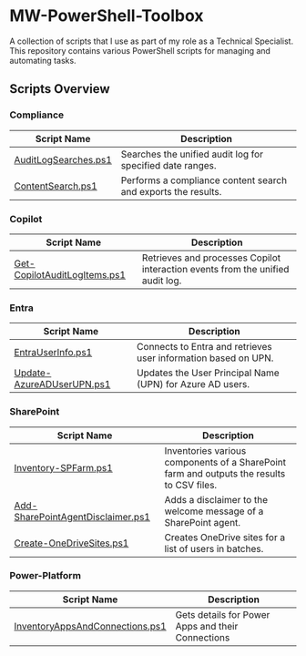 # MW-PowerShell-Toolbox

A collection of scripts that I use as part of my role as a Technical Specialist. This repository contains various PowerShell scripts for managing and automating tasks.

## Scripts Overview

### Compliance

| Script Name | Description |
|--------------------------------------------------|-----------------------------------------------------------------------------------------------|
| [AuditLogSearches.ps1](Compliance/AuditLogSearches.ps1) | Searches the unified audit log for specified date ranges. |
| [ContentSearch.ps1](Compliance/ContentSearch.ps1) | Performs a compliance content search and exports the results. |

### Copilot

| Script Name | Description |
|--------------------------------------------------|-----------------------------------------------------------------------------------------------|
| [Get-CopilotAuditLogItems.ps1](Copilot/Get-CopilotAuditLogItems.ps1) | Retrieves and processes Copilot interaction events from the unified audit log.                 |

### Entra

| Script Name | Description |
|--------------------------------------------------|-----------------------------------------------------------------------------------------------|
| [EntraUserInfo.ps1](Entra/EntraUserInfo.ps1) | Connects to Entra and retrieves user information based on UPN. |
| [Update-AzureADUserUPN.ps1](Entra/Update-AzureADUserUPN.ps1) | Updates the User Principal Name (UPN) for Azure AD users. |

### SharePoint

| Script Name | Description |
|--------------------------------------------------|-----------------------------------------------------------------------------------------------|
| [Inventory-SPFarm.ps1](SharePoint/Inventory-SPFarm.ps1) | Inventories various components of a SharePoint farm and outputs the results to CSV files. |
| [Add-SharePointAgentDisclaimer.ps1](SharePoint/Add-SharePointAgentDisclaimer.ps1) | Adds a disclaimer to the welcome message of a SharePoint agent. |
| [Create-OneDriveSites.ps1](SharePoint/Create-OneDriveSites.ps1) | Creates OneDrive sites for a list of users in batches. |

### Power-Platform

| Script Name | Description |
|--------------------------------------------------|-----------------------------------------------------------------------------------------------|
| [InventoryAppsAndConnections.ps1](Power-Platform/InventoryAppsAndConnections.ps1) | Gets details for Power Apps and their Connections |
